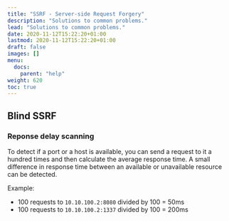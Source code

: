 ```yaml
---
title: "SSRF - Server-side Request Forgery"
description: "Solutions to common problems."
lead: "Solutions to common problems."
date: 2020-11-12T15:22:20+01:00
lastmod: 2020-11-12T15:22:20+01:00
draft: false
images: []
menu:
  docs:
    parent: "help"
weight: 620
toc: true
---
```


## Blind SSRF

### Reponse delay scanning

To detect if a port or a host is available, you can send a request to it a hundred times and then calculate the average response time. A small difference in response time between an available or unavailable resource can be detected.

Example:

- 100 requests to `10.10.100.2:8080` divided by 100 = 50ms
- 100 requests to `10.10.100.2:1337` divided by 100 = 200ms

